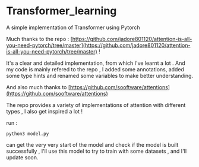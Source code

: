 # Transformer_learning

A simple implementation of Transformer using Pytorch

Much thanks to the repo : [https://github.com/jadore801120/attention-is-all-you-need-pytorch/tree/master](https://github.com/jadore801120/attention-is-all-you-need-pytorch/tree/master) !

It's a clear and detailed implementation, from which I've learnt a lot . And my code is mainly refered to the repo , I added some annotations, added some type hints and renamed some variables to make better understanding.

And also much thanks to [https://github.com/sooftware/attentions](https://github.com/sooftware/attentions)

The repo provides a variety of implementations of attention with different types , I also get inspired a lot !

run : 
```
python3 model.py
```
can get the very very start of the model and check if the model is built successfully , I'll use this model to try to train with some datasets , and I'll update soon.
